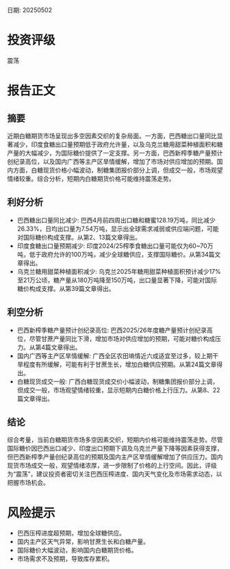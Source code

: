 
日期: 20250502

# 投资评级

震荡

# 报告正文

## 摘要

近期白糖期货市场呈现出多空因素交织的复杂局面。一方面，巴西糖出口量同比显著减少，印度食糖出口量预期低于政府允许量，以及乌克兰糖用甜菜种植面积和糖产量的大幅减少，为国际糖价提供了一定支撑。另一方面，巴西新榨季糖产量预计创纪录高位，以及国内广西等主产区旱情缓解，增加了市场对供应增加的预期。国内方面，白糖现货价格小幅波动，制糖集团报价部分上调，但成交一般，市场观望情绪较重。综合分析，短期内白糖期货价格可能维持震荡走势。

## 利好分析

* 巴西糖出口量同比减少: 巴西4月前四周出口糖和糖蜜128.19万吨，同比减少26.33%，日均出口量为7.54万吨，显示出全球需求减弱或供应端问题，可能对国际糖价构成支撑。从第2、13篇文章得出。
* 印度食糖出口量预期减少: 印度2024/25榨季食糖出口量可能仅为60~70万吨，低于政府允许的100万吨，减少全球糖供应，支撑国际糖价。从第34篇文章得出。
* 乌克兰糖用甜菜种植面积减少: 乌克兰2025年糖用甜菜种植面积预计减少17%至21万公顷，糖产量从180万吨降至150万吨，出口量显著下降，可能对国际糖价构成支撑。从第39篇文章得出。

## 利空分析

* 巴西新榨季糖产量预计创纪录高位: 巴西2025/26年度糖产量预计创纪录高位，尽管甘蔗产量同比下滑，增加市场对供应增加的预期，可能对糖价构成压力。从第4篇文章得出。
* 国内广西等主产区旱情缓解: 广西全区农田墒情近六成适宜至过多，较上期干旱程度有所缓解，可能有利于甘蔗生长，增加白糖供应预期。从第24篇文章得出。
* 白糖现货成交一般: 广西白糖现货成交价小幅波动，制糖集团报价部分上调，但成交一般，市场观望情绪较重，显示短期内白糖价格上行压力。从第8、22篇文章得出。

## 结论

综合考量，当前白糖期货市场多空因素交织，短期内价格可能维持震荡走势。尽管国际糖价因巴西出口减少、印度出口预期下调及乌克兰产量下降等因素获得支撑，但巴西新榨季产量创纪录高位的预期及国内主产区旱情缓解增加了供应压力。国内现货市场成交一般，观望情绪浓厚，进一步限制了价格的上行空间。因此，评级为“震荡”，建议投资者密切关注巴西压榨进度、国内天气变化及市场需求动态，以把握市场机会。

# 风险提示

* 巴西压榨进度超预期，增加全球糖供应。
* 国内主产区天气异常，影响甘蔗生长和白糖产量。
* 国际糖价大幅波动，影响国内白糖期货价格。
* 市场需求不及预期，导致库存累积。
